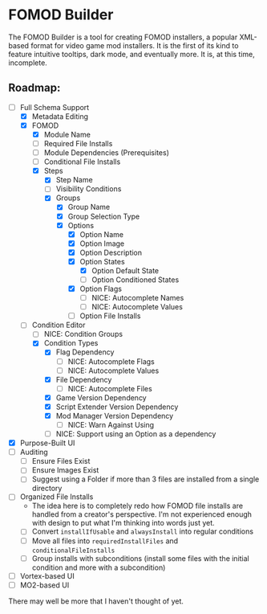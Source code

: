 # FOMOD Builder
The FOMOD Builder is a tool for creating FOMOD installers, a popular XML-based format for video game mod installers. It is the first of its kind to feature intuitive tooltips, dark mode, and eventually more. It is, at this time, incomplete.

## Roadmap:

- [ ] Full Schema Support
  - [X] Metadata Editing
  - [X] FOMOD
    - [X] Module Name
    - [ ] Required File Installs
    - [ ] Module Dependencies (Prerequisites)
    - [ ] Conditional File Installs
    - [X] Steps
      - [X] Step Name
      - [ ] Visibility Conditions
      - [X] Groups
        - [X] Group Name
        - [X] Group Selection Type
        - [X] Options
          - [X] Option Name
          - [X] Option Image
          - [X] Option Description
          - [X] Option States
            - [X] Option Default State
            - [ ] Option Conditioned States
          - [X] Option Flags
            - [ ] NICE: Autocomplete Names
            - [ ] NICE: Autocomplete Values
          - [ ] Option File Installs
  - [ ] Condition Editor
    - [ ] NICE: Condition Groups
    - [X] Condition Types
      - [X] Flag Dependency
        - [ ] NICE: Autocomplete Flags
        - [ ] NICE: Autocomplete Values
      - [X] File Dependency
        - [ ] NICE: Autocomplete Files
      - [X] Game Version Dependency
      - [X] Script Extender Version Dependency
      - [X] Mod Manager Version Dependency
        - [ ] NICE: Warn Against Using
      - [ ] NICE: Support using an Option as a dependency
- [X] Purpose-Built UI
- [ ] Auditing
  - [ ] Ensure Files Exist
  - [ ] Ensure Images Exist
  - [ ] Suggest using a Folder if more than 3 files are installed from a single directory
- [ ] Organized File Installs
  - The idea here is to completely redo how FOMOD file installs are handled from a creator's perspective. I'm not experienced enough with design to put what I'm thinking into words just yet.
  - [ ] Convert `installIfUsable` and `alwaysInstall` into regular conditions
  - [ ] Move all files into `requiredInstallFiles` and `conditionalFileInstalls`
  - [ ] Group installs with subconditions (install some files with the initial condition and more with a subcondition)
- [ ] Vortex-based UI
- [ ] MO2-based UI

There may well be more that I haven't thought of yet.
